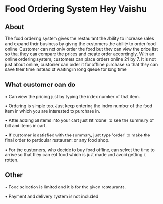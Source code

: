 # Food Ordering System Hey Vaishu
## About
The food ordering system gives the restaurant the ability to increase sales and expand their business by giving the customers the ability to order food online. Customer can not only order the food but they can view the price list so that they can compare the prices and create order accordingly. With an online ordering system, customers can place orders online 24 by 7. It is not just about online, customer can order it for offline purchase so that they can save their time instead of waiting in long queue for long time.

## What customer can do
•	Can view the pricing just by typing the index number of that item.

•	Ordering is simple too. Just keep entering the index number of the food item in which you are interested to purchase in.

•	After adding all items into your cart just hit 'done' to see the summury of bill and items in cart.

•	If customer is satisfied with the summary, just type 'order' to make the final order to particular restaurant or any food shop. 

•	For the customers, who decide to buy food offline, can select the time to arrive so that they can eat food which is just made and avoid getting it rotten.

## Other
•	Food selection is limited and it is for the given restaurants.

•	Payment and delivery system is not included
